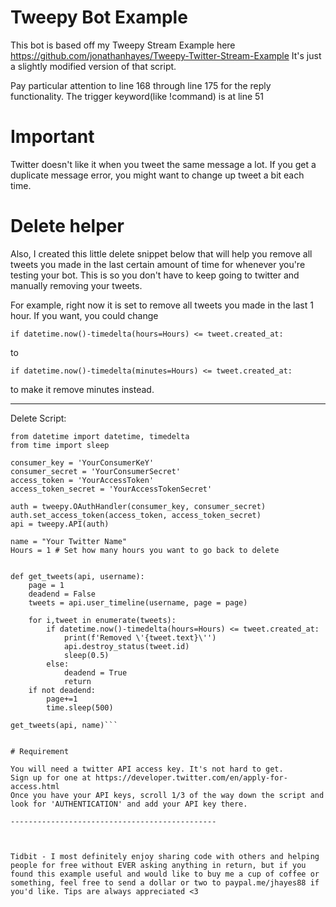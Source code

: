 # Tweepy Bot Example

This bot is based off my Tweepy Stream Example here https://github.com/jonathanhayes/Tweepy-Twitter-Stream-Example
It's just a slightly modified version of that script.

Pay particular attention to line 168 through line 175 for the reply functionality.
The trigger keyword(like !command) is at line 51

# Important

Twitter doesn't like it when you tweet the same message a lot. If you get a duplicate message error, 
you might want to change up tweet a bit each time.

# Delete helper

Also, I created this little delete snippet below that will help you remove all tweets you made in the last certain amount of time for whenever you're testing your bot. This is so you don't have to keep going to twitter and manually removing your tweets. 

For example, right now it is set to remove all tweets you made in the last 1 hour. If you want, you could change

```if datetime.now()-timedelta(hours=Hours) <= tweet.created_at: ```

to

```if datetime.now()-timedelta(minutes=Hours) <= tweet.created_at:```

to make it remove minutes instead.

----------------------------------

Delete Script:

```import tweepy, datetime, time
from datetime import datetime, timedelta
from time import sleep

consumer_key = 'YourConsumerKeY'
consumer_secret = 'YourConsumerSecret'
access_token = 'YourAccessToken'
access_token_secret = 'YourAccessTokenSecret'

auth = tweepy.OAuthHandler(consumer_key, consumer_secret)
auth.set_access_token(access_token, access_token_secret)
api = tweepy.API(auth)

name = "Your Twitter Name"
Hours = 1 # Set how many hours you want to go back to delete


def get_tweets(api, username):
    page = 1
    deadend = False
    tweets = api.user_timeline(username, page = page)

    for i,tweet in enumerate(tweets):
        if datetime.now()-timedelta(hours=Hours) <= tweet.created_at:
            print(f'Removed \'{tweet.text}\'')
            api.destroy_status(tweet.id)
            sleep(0.5)
        else:
            deadend = True
            return
    if not deadend:
        page+=1
        time.sleep(500)

get_tweets(api, name)```


# Requirement

You will need a twitter API access key. It's not hard to get. 
Sign up for one at https://developer.twitter.com/en/apply-for-access.html
Once you have your API keys, scroll 1/3 of the way down the script and look for 'AUTHENTICATION' and add your API key there.

----------------------------------------------



Tidbit - I most definitely enjoy sharing code with others and helping people for free without EVER asking anything in return, but if you found this example useful and would like to buy me a cup of coffee or something, feel free to send a dollar or two to paypal.me/jhayes88 if you'd like. Tips are always appreciated <3 

